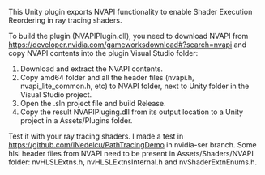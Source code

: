 This Unity plugin exports NVAPI functionality to enable Shader Execution Reordering in ray tracing shaders.

To build the plugin (NVAPIPlugin.dll), you need to download NVAPI from https://developer.nvidia.com/gameworksdownload#?search=nvapi and copy NVAPI contents into the plugin Visual Studio folder:

1. Download and extract the NVAPI contents.
2. Copy amd64 folder and all the header files (nvapi.h, nvapi_lite_common.h, etc) to NVAPI folder, next to Unity folder in the Visual Studio project.
3. Open the .sln project file and build Release.
4. Copy the result NVAPIPluging.dll from its output location to a Unity project in a Assets/Plugins folder.

Test it with your ray tracing shaders. I made a test in https://github.com/INedelcu/PathTracingDemo in nvidia-ser branch. Some hlsl header files from NVAPI need to be present in Assets/Shaders/NVAPI folder: nvHLSLExtns.h, nvHLSLExtnsInternal.h and nvShaderExtnEnums.h.

